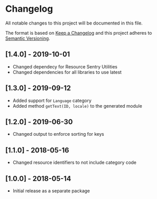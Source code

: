 # Changelog

All notable changes to this project will be documented in this file.

The format is based on [Keep a Changelog](http://keepachangelog.com/en/1.0.0/)
and this project adheres to [Semantic Versioning](http://semver.org/spec/v2.0.0.html).

## [1.4.0] - 2019-10-01

- Changed dependecy for Resource Sentry Utilities
- Changed dependencies for all libraries to use latest

## [1.3.0] - 2019-09-12

- Added support for `Language` category
- Added method `getText(ID, locale)` to the generated module

## [1.2.0] - 2019-06-30

- Changed output to enforce sorting for keys

## [1.1.0] - 2018-05-16

- Changed resource identifiers to not include category code

## [1.0.0] - 2018-05-14

- Initial release as a separate package
